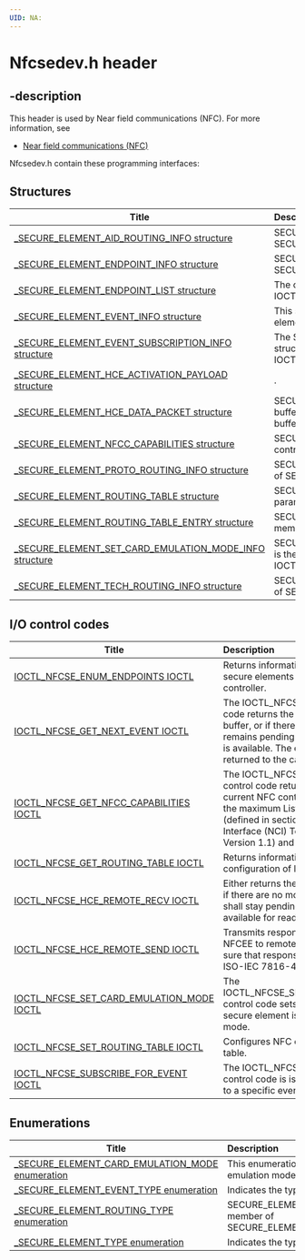 ```yaml
---
UID: NA:
---
```


# Nfcsedev.h header

## -description

This header is used by Near field communications (NFC). For more information, see
- [Near field communications (NFC)](../_nfpdrivers/index.md)

Nfcsedev.h contain these programming interfaces:


## Structures

| Title   | Description   |
| ---- |:---- |
| [_SECURE_ELEMENT_AID_ROUTING_INFO structure](ns-nfcsedev-_secure_element_aid_routing_info.md) | SECURE_ELEMENT_AID_ROUTING_INFO is a member of SECURE_ELEMENT_ROUTING_TABLE_ENTRY. |
| [_SECURE_ELEMENT_ENDPOINT_INFO structure](ns-nfcsedev-_secure_element_endpoint_info.md) | SECURE_ELEMENT_ENDPOINT_INFO is a member of SECURE_ELEMENT_ENDPOINT_LIST. |
| [_SECURE_ELEMENT_ENDPOINT_LIST structure](ns-nfcsedev-_secure_element_endpoint_list.md) | The output parameter for IOCTL_NFCSE_ENUM_ENDPOINTS. |
| [_SECURE_ELEMENT_EVENT_INFO structure](ns-nfcsedev-_secure_element_event_info.md) | This structure provides information about a secure element event. |
| [_SECURE_ELEMENT_EVENT_SUBSCRIPTION_INFO structure](ns-nfcsedev-_secure_element_event_subscription_info.md) | The SECURE_ELEMENT_EVENT_SUBSCRIPTION_INFO structure is an input parameter to IOCTL_NFCSE_SUBSCRIBE_FOR_EVENT. |
| [_SECURE_ELEMENT_HCE_ACTIVATION_PAYLOAD structure](ns-nfcsedev-_secure_element_hce_activation_payload.md) | . |
| [_SECURE_ELEMENT_HCE_DATA_PACKET structure](ns-nfcsedev-_secure_element_hce_data_packet.md) | SECURE_ELEMENT_HCE_DATA_PACKET is an input buffer to IOCTL_NFCSE_HCE_REMOTE_SEND and output buffer for IOCTL_NFCSE_HCE_REMOTE_RECV. |
| [_SECURE_ELEMENT_NFCC_CAPABILITIES structure](ns-nfcsedev-_secure_element_nfcc_capabilities.md) | SECURE_ELEMENT_NFCC_CAPABILITIES contains NFC controller capabilities. |
| [_SECURE_ELEMENT_PROTO_ROUTING_INFO structure](ns-nfcsedev-_secure_element_proto_routing_info.md) | SECURE_ELEMENT_PROTO_ROUTING_INFO is a member of SECURE_ELEMENT_ROUTING_TABLE_ENTRY. |
| [_SECURE_ELEMENT_ROUTING_TABLE structure](ns-nfcsedev-_secure_element_routing_table.md) | SECURE_ELEMENT_ROUTING_TABLE is an input parameter for IOCTL_NFCSE_SET_ROUTING_TABLE. |
| [_SECURE_ELEMENT_ROUTING_TABLE_ENTRY structure](ns-nfcsedev-_secure_element_routing_table_entry.md) | SECURE_ELEMENT_ROUTING_TABLE_ENTRY is a member of SECURE_ELEMENT_ROUTING_TABLE. |
| [_SECURE_ELEMENT_SET_CARD_EMULATION_MODE_INFO structure](ns-nfcsedev-_secure_element_set_card_emulation_mode_info.md) | SECURE_ELEMENT_SET_CARD_EMULATION_MODE_INFO is the input parameter for IOCTL_NFCSE_SET_CARD_EMULATION_MODE. |
| [_SECURE_ELEMENT_TECH_ROUTING_INFO structure](ns-nfcsedev-_secure_element_tech_routing_info.md) | SECURE_ELEMENT_TECH_ROUTING_INFO is a member of SECURE_ELEMENT_ROUTING_TABLE_ENTRY. |

## I/O control codes

| Title   | Description   |
| ---- |:---- |
| [IOCTL_NFCSE_ENUM_ENDPOINTS IOCTL](ni-nfcsedev-ioctl_nfcse_enum_endpoints.md) | Returns information regarding the list of all the secure elements attached to the NFC controller. |
| [IOCTL_NFCSE_GET_NEXT_EVENT IOCTL](ni-nfcsedev-ioctl_nfcse_get_next_event.md) | The IOCTL_NFCSE_GET_NEXT_EVENT control code returns the next event available in the buffer, or if there are no more buffered events remains pending until a secure element event is available. The event details must then be returned to the caller. |
| [IOCTL_NFCSE_GET_NFCC_CAPABILITIES IOCTL](ni-nfcsedev-ioctl_nfcse_get_nfcc_capabilities.md) | The IOCTL_NFCSE_GET_NFCC_CAPABILITIES control code returns information about the current NFC controller capabilities, including the maximum Listen Mode Routing table size (defined in section 4.2 of the NFC Controller Interface (NCI) Technical Specification Version 1.1) and supported routing modes. |
| [IOCTL_NFCSE_GET_ROUTING_TABLE IOCTL](ni-nfcsedev-ioctl_nfcse_get_routing_table.md) | Returns information regarding the current configuration of listen mode routing table. |
| [IOCTL_NFCSE_HCE_REMOTE_RECV IOCTL](ni-nfcsedev-ioctl_nfcse_hce_remote_recv.md) | Either returns the next data buffer available, or if there are no more buffered data, the request shall stay pending until an APDU buffer is available for reading. |
| [IOCTL_NFCSE_HCE_REMOTE_SEND IOCTL](ni-nfcsedev-ioctl_nfcse_hce_remote_send.md) | Transmits response APDU from DeviceHost NFCEE to remote device. The caller must be sure that response APDU is conformant to ISO-IEC 7816-4. |
| [IOCTL_NFCSE_SET_CARD_EMULATION_MODE IOCTL](ni-nfcsedev-ioctl_nfcse_set_card_emulation_mode.md) | The IOCTL_NFCSE_SET_CARD_EMULATION_MODE control code sets whether the specified secure element is exposed in card emulation mode. |
| [IOCTL_NFCSE_SET_ROUTING_TABLE IOCTL](ni-nfcsedev-ioctl_nfcse_set_routing_table.md) | Configures NFC controller listen mode routing table. |
| [IOCTL_NFCSE_SUBSCRIBE_FOR_EVENT IOCTL](ni-nfcsedev-ioctl_nfcse_subscribe_for_event.md) | The IOCTL_NFCSE_SUBSCRIBE_FOR_EVENT control code is issued by a client to subscribe to a specific event. |

## Enumerations

| Title   | Description   |
| ---- |:---- |
| [_SECURE_ELEMENT_CARD_EMULATION_MODE enumeration](ne-nfcsedev-_secure_element_card_emulation_mode.md) | This enumeration indicates the card emulation mode of a secure element. |
| [_SECURE_ELEMENT_EVENT_TYPE enumeration](ne-nfcsedev-_secure_element_event_type.md) | Indicates the type of secure element events. |
| [_SECURE_ELEMENT_ROUTING_TYPE enumeration](ne-nfcsedev-_secure_element_routing_type.md) | SECURE_ELEMENT_ROUTING_TYPE is a member of SECURE_ELEMENT_ROUTING_TABLE_ENTRY. |
| [_SECURE_ELEMENT_TYPE enumeration](ne-nfcsedev-_secure_element_type.md) | Indicates the type of a secure element. |
